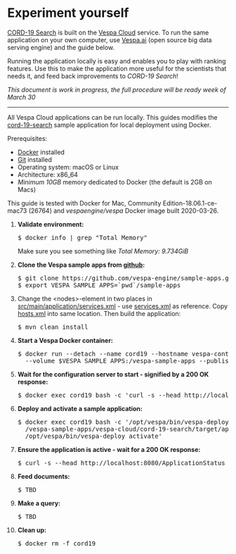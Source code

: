<!-- Copyright Verizon Media. Licensed under the terms of the Apache 2.0 license. See LICENSE in the project root. -->
# Experiment yourself
[CORD-19 Search](https://cord19.vespa.ai/) is built on the [Vespa Cloud](https://cloud.vespa.ai/) service.
To run the same application on your own computer,
use [Vespa.ai](https://vespa.ai/) (open source big data serving engine) and the guide below.

Running the application locally is easy and enables you to play with ranking features.
Use this to make the application more useful for the scientists that needs it,
and feed back improvements to _CORD-19 Search_!

*This document is work in progress, the full procedure will be ready week of March 30*

----

All Vespa Cloud applications can be run locally.
This guides modifies the [cord-19-search](.)
sample application for local deployment using Docker.

Prerequisites:
* [Docker](https://docs.docker.com/engine/installation/) installed
* [Git](https://git-scm.com/downloads) installed
* Operating system: macOS or Linux
* Architecture: x86_64
* *Minimum 10GB* memory dedicated to Docker (the default is 2GB on Macs)

This guide is tested with Docker for Mac, Community Edition-18.06.1-ce-mac73 (26764) and
<em>vespaengine/vespa</em> Docker image built 2020-03-26.

<ol>
<li>
    <p><strong>Validate environment:</strong></p>
<pre>
$ docker info | grep "Total Memory"
</pre>
    <p>Make sure you see something like <em>Total Memory: 9.734GiB</em></p>
</li>

<li>
    <p><strong>Clone the Vespa sample apps from <a href="/">github</a>:</strong></p>
<pre>
$ git clone https://github.com/vespa-engine/sample-apps.git
$ export VESPA_SAMPLE_APPS=`pwd`/sample-apps
</pre>
</li>

<li>
    <p>Change the &lt;nodes&gt;-element in two places in
    <a href="src/main/application/services.xml">src/main/application/services.xml</a>
    - use <a href="/sample-apps/album-recommendation-selfhosted/src/main/application/services.xml">services.xml</a>
    as reference.
    Copy <a href="/sample-apps/album-recommendation-selfhosted/src/main/application/hosts.xml">hosts.xml</a>
    into same location.
    Then build the application:
    </p>
<pre>
$ mvn clean install
</pre>
</li>

<li>
    <p><strong>Start a Vespa Docker container:</strong></p>
<pre>
$ docker run --detach --name cord19 --hostname vespa-container --privileged \
  --volume $VESPA_SAMPLE_APPS:/vespa-sample-apps --publish 8080:8080 vespaengine/vespa
</pre>
</li>

<li>
    <p><strong>Wait for the configuration server to start - signified by a 200 OK response:</strong></p>
<pre>
$ docker exec cord19 bash -c 'curl -s --head http://localhost:19071/ApplicationStatus'
</pre>
</li>

<li>
    <p><strong>Deploy and activate a sample application:</strong></p>
<pre>
$ docker exec cord19 bash -c '/opt/vespa/bin/vespa-deploy prepare \
  /vespa-sample-apps/vespa-cloud/cord-19-search/target/application.zip &amp;&amp; \
  /opt/vespa/bin/vespa-deploy activate'
</pre>
</li>

<li>
    <p><strong>Ensure the application is active - wait for a 200 OK response:</strong></p>
<pre>
$ curl -s --head http://localhost:8080/ApplicationStatus
</pre>
</li>

<li>
    <p><strong>Feed documents:</strong></p>
<pre>
$ TBD
</pre>
</li>

<li>
    <p><strong>Make a query:</strong></p>
<pre>
$ TBD
</pre>
</li>

<li>
    <p><strong>Clean up:</strong></p>
<pre>
$ docker rm -f cord19
</pre>
</li>

</ol>
